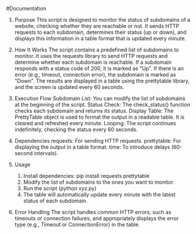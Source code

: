 #Documentation
1. Purpose
This script is designed to monitor the status of subdomains of a website, checking whether they are reachable or not. It sends HTTP requests to each subdomain, determines their status (up or down), and displays this information in a table format that is updated every minute.

2. How It Works
The script contains a predefined list of subdomains to monitor.
It uses the requests library to send HTTP requests and determine whether each subdomain is reachable.
If a subdomain responds with a status code of 200, it is marked as "Up". If there is an error (e.g., timeout, connection error), the subdomain is marked as "Down".
The results are displayed in a table using the prettytable library, and the screen is updated every 60 seconds.
3. Execution Flow
Subdomain List: You can modify the list of subdomains at the beginning of the script.
Status Check: The check_status() function checks each subdomain and returns its status.
Display Table: The PrettyTable object is used to format the output in a readable table. It is cleared and refreshed every minute.
Looping: The script continues indefinitely, checking the status every 60 seconds.
4. Dependencies
requests: For sending HTTP requests.
prettytable: For displaying the output in a table format.
time: To introduce delays (60-second intervals).

5. Usage
    1. Install dependencies:
    pip install requests prettytable
    2. Modify the list of subdomains to the ones you want to monitor.
    3. Run the script (python xyz.py)
    4. The table will automatically update every minute with the latest status of each subdomain.

6. Error Handling
The script handles common HTTP errors, such as timeouts or connection failures, and appropriately displays the error type (e.g., Timeout or ConnectionError) in the table.


